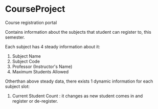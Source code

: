 # CourseProject
Course registration portal

Contains  information about the subjects that student can register to, this semester.

Each subject has 4 steady information about it:
  1) Subject Name
  2) Subject Code
  3) Professor (Instructor's Name)
  4) Maximum Students Allowed
  
Otherthan above steady data, there exists 1 dynamic information for each subject slot:
  1) Current Student Count : it changes as new student comes in and register or de-register.
